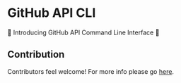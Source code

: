 # GitHub API CLI

:tada: Introducing GitHub API Command Line Interface :tada: 

## Contribution
Contributors feel welcome! 
For more info please go [here][Contributors Guide].

[Contributors Guide]: CONTRIBUTING.md

